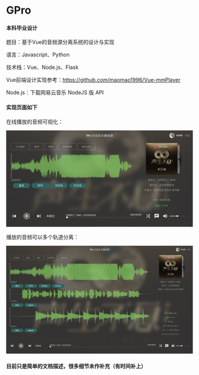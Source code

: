 # GPro

#### 本科毕业设计

题目：基于Vue的音频源分离系统的设计与实现

语言：Javascript、Python

技术栈：Vue、Node.js、Flask

Vue前端设计实现参考：https://github.com/maomao1996/Vue-mmPlayer

Node.js：下载网易云音乐 NodeJS 版 API

#### 实现页面如下

在线播放的音频可视化：

![1716838698668](image/README/1716838698668.png)

播放的音频可以多个轨道分离：

![1716838713765](image/README/1716838713765.png)

#### 目前只是简单的文档描述，很多细节未作补充（有时间补上）
